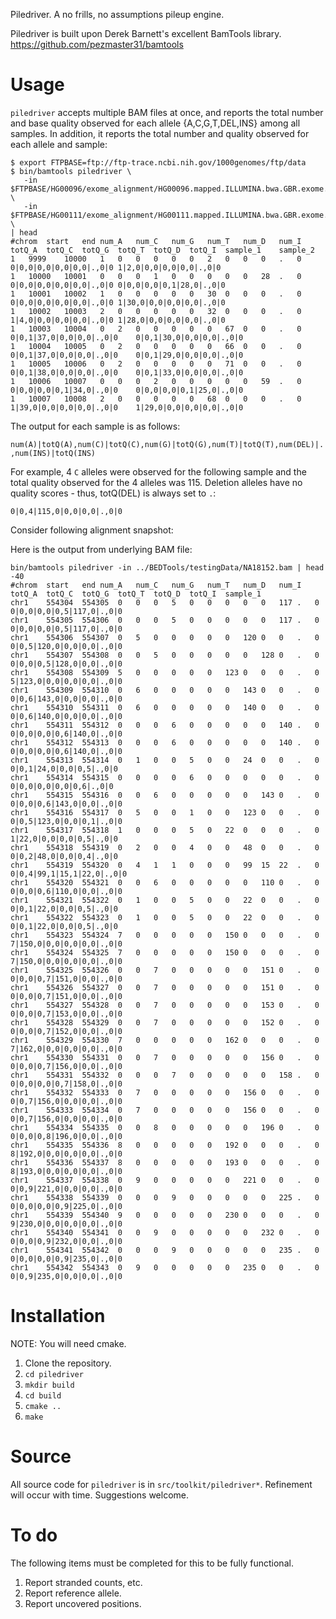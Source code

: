 Piledriver.  A no frills, no assumptions pileup engine.


Piledriver is built upon Derek Barnett's excellent BamTools library.
https://github.com/pezmaster31/bamtools


Usage
=====

`piledriver` accepts multiple BAM files at once, and reports the total number
and base quality observed for each allele {A,C,G,T,DEL,INS} among all samples.
In addition, it reports the total number and quality observed for each allele
and sample:

    $ export FTPBASE=ftp://ftp-trace.ncbi.nih.gov/1000genomes/ftp/data
    $ bin/bamtools piledriver \
       -in $FTPBASE/HG00096/exome_alignment/HG00096.mapped.ILLUMINA.bwa.GBR.exome.20120522.bam \
       -in $FTPBASE/HG00111/exome_alignment/HG00111.mapped.ILLUMINA.bwa.GBR.exome.20120522.bam \
    | head
    #chrom	start	end	num_A	num_C	num_G	num_T	num_D	num_I	totQ_A	totQ_C	totQ_G	totQ_T	totQ_D	totQ_I	sample_1	sample_2
    1	9999	10000	1	0	0	0	0	0	2	0	0	0	.	0	0|0,0|0,0|0,0|0,0|.,0|0	1|2,0|0,0|0,0|0,0|.,0|0
    1	10000	10001	0	0	0	1	0	0	0	0	0	28	.	0	0|0,0|0,0|0,0|0,0|.,0|0	0|0,0|0,0|0,1|28,0|.,0|0
    1	10001	10002	1	0	0	0	0	0	30	0	0	0	.	0	0|0,0|0,0|0,0|0,0|.,0|0	1|30,0|0,0|0,0|0,0|.,0|0
    1	10002	10003	2	0	0	0	0	0	32	0	0	0	.	0	1|4,0|0,0|0,0|0,0|.,0|0	1|28,0|0,0|0,0|0,0|.,0|0
    1	10003	10004	0	2	0	0	0	0	0	67	0	0	.	0	0|0,1|37,0|0,0|0,0|.,0|0	0|0,1|30,0|0,0|0,0|.,0|0
    1	10004	10005	0	2	0	0	0	0	0	66	0	0	.	0	0|0,1|37,0|0,0|0,0|.,0|0	0|0,1|29,0|0,0|0,0|.,0|0
    1	10005	10006	0	2	0	0	0	0	0	71	0	0	.	0	0|0,1|38,0|0,0|0,0|.,0|0	0|0,1|33,0|0,0|0,0|.,0|0
    1	10006	10007	0	0	0	2	0	0	0	0	0	59	.	0	0|0,0|0,0|0,1|34,0|.,0|0	0|0,0|0,0|0,1|25,0|.,0|0
    1	10007	10008	2	0	0	0	0	0	68	0	0	0	.	0	1|39,0|0,0|0,0|0,0|.,0|0	1|29,0|0,0|0,0|0,0|.,0|0

The output for each sample is as follows:

`num(A)|totQ(A),num(C)|totQ(C),num(G)|totQ(G),num(T)|totQ(T),num(DEL)|.,num(INS)|totQ(INS)`

For example, 4 `C` alleles were observed for the following sample and the total
quality observed for the 4 alleles was 115.  Deletion alleles have no quality
scores - thus, totQ(DEL) is always set to `.`:

    0|0,4|115,0|0,0|0,0|.,0|0


Consider following alignment snapshot:

[](https://raw.github.com/arq5x/piledriver/master/img/igv.png)


Here is the output from underlying BAM file:

    bin/bamtools piledriver -in ../BEDTools/testingData/NA18152.bam | head -40
    #chrom	start	end	num_A	num_C	num_G	num_T	num_D	num_I	totQ_A	totQ_C	totQ_G	totQ_T	totQ_D	totQ_I	sample_1
    chr1	554304	554305	0	0	0	5	0	0	0	0	0	117	.	0	0|0,0|0,0|0,5|117,0|.,0|0
    chr1	554305	554306	0	0	0	5	0	0	0	0	0	117	.	0	0|0,0|0,0|0,5|117,0|.,0|0
    chr1	554306	554307	0	5	0	0	0	0	0	120	0	0	.	0	0|0,5|120,0|0,0|0,0|.,0|0
    chr1	554307	554308	0	0	5	0	0	0	0	0	128	0	.	0	0|0,0|0,5|128,0|0,0|.,0|0
    chr1	554308	554309	5	0	0	0	0	0	123	0	0	0	.	0	5|123,0|0,0|0,0|0,0|.,0|0
    chr1	554309	554310	0	6	0	0	0	0	0	143	0	0	.	0	0|0,6|143,0|0,0|0,0|.,0|0
    chr1	554310	554311	0	6	0	0	0	0	0	140	0	0	.	0	0|0,6|140,0|0,0|0,0|.,0|0
    chr1	554311	554312	0	0	0	6	0	0	0	0	0	140	.	0	0|0,0|0,0|0,6|140,0|.,0|0
    chr1	554312	554313	0	0	0	6	0	0	0	0	0	140	.	0	0|0,0|0,0|0,6|140,0|.,0|0
    chr1	554313	554314	0	1	0	0	5	0	0	24	0	0	.	0	0|0,1|24,0|0,0|0,5|.,0|0
    chr1	554314	554315	0	0	0	0	6	0	0	0	0	0	.	0	0|0,0|0,0|0,0|0,6|.,0|0
    chr1	554315	554316	0	0	6	0	0	0	0	0	143	0	.	0	0|0,0|0,6|143,0|0,0|.,0|0
    chr1	554316	554317	0	5	0	0	1	0	0	123	0	0	.	0	0|0,5|123,0|0,0|0,1|.,0|0
    chr1	554317	554318	1	0	0	0	5	0	22	0	0	0	.	0	1|22,0|0,0|0,0|0,5|.,0|0
    chr1	554318	554319	0	2	0	0	4	0	0	48	0	0	.	0	0|0,2|48,0|0,0|0,4|.,0|0
    chr1	554319	554320	0	4	1	1	0	0	0	99	15	22	.	0	0|0,4|99,1|15,1|22,0|.,0|0
    chr1	554320	554321	0	0	6	0	0	0	0	0	110	0	.	0	0|0,0|0,6|110,0|0,0|.,0|0
    chr1	554321	554322	0	1	0	0	5	0	0	22	0	0	.	0	0|0,1|22,0|0,0|0,5|.,0|0
    chr1	554322	554323	0	1	0	0	5	0	0	22	0	0	.	0	0|0,1|22,0|0,0|0,5|.,0|0
    chr1	554323	554324	7	0	0	0	0	0	150	0	0	0	.	0	7|150,0|0,0|0,0|0,0|.,0|0
    chr1	554324	554325	7	0	0	0	0	0	150	0	0	0	.	0	7|150,0|0,0|0,0|0,0|.,0|0
    chr1	554325	554326	0	0	7	0	0	0	0	0	151	0	.	0	0|0,0|0,7|151,0|0,0|.,0|0
    chr1	554326	554327	0	0	7	0	0	0	0	0	151	0	.	0	0|0,0|0,7|151,0|0,0|.,0|0
    chr1	554327	554328	0	0	7	0	0	0	0	0	153	0	.	0	0|0,0|0,7|153,0|0,0|.,0|0
    chr1	554328	554329	0	0	7	0	0	0	0	0	152	0	.	0	0|0,0|0,7|152,0|0,0|.,0|0
    chr1	554329	554330	7	0	0	0	0	0	162	0	0	0	.	0	7|162,0|0,0|0,0|0,0|.,0|0
    chr1	554330	554331	0	0	7	0	0	0	0	0	156	0	.	0	0|0,0|0,7|156,0|0,0|.,0|0
    chr1	554331	554332	0	0	0	7	0	0	0	0	0	158	.	0	0|0,0|0,0|0,7|158,0|.,0|0
    chr1	554332	554333	0	7	0	0	0	0	0	156	0	0	.	0	0|0,7|156,0|0,0|0,0|.,0|0
    chr1	554333	554334	0	7	0	0	0	0	0	156	0	0	.	0	0|0,7|156,0|0,0|0,0|.,0|0
    chr1	554334	554335	0	0	8	0	0	0	0	0	196	0	.	0	0|0,0|0,8|196,0|0,0|.,0|0
    chr1	554335	554336	8	0	0	0	0	0	192	0	0	0	.	0	8|192,0|0,0|0,0|0,0|.,0|0
    chr1	554336	554337	8	0	0	0	0	0	193	0	0	0	.	0	8|193,0|0,0|0,0|0,0|.,0|0
    chr1	554337	554338	0	9	0	0	0	0	0	221	0	0	.	0	0|0,9|221,0|0,0|0,0|.,0|0
    chr1	554338	554339	0	0	0	9	0	0	0	0	0	225	.	0	0|0,0|0,0|0,9|225,0|.,0|0
    chr1	554339	554340	9	0	0	0	0	0	230	0	0	0	.	0	9|230,0|0,0|0,0|0,0|.,0|0
    chr1	554340	554341	0	0	9	0	0	0	0	0	232	0	.	0	0|0,0|0,9|232,0|0,0|.,0|0
    chr1	554341	554342	0	0	0	9	0	0	0	0	0	235	.	0	0|0,0|0,0|0,9|235,0|.,0|0
    chr1	554342	554343	0	9	0	0	0	0	0	235	0	0	.	0	0|0,9|235,0|0,0|0,0|.,0|0



Installation
============
NOTE: You will need cmake.

1. Clone the repository.
2. `cd piledriver`
3. `mkdir build`
4. `cd build`
5. `cmake ..`
6. `make`


Source
======
All source code for `piledriver` is in `src/toolkit/piledriver*`.  Refinement 
will occur with time.  Suggestions welcome.


To do
=====

The following items must be completed for this to be fully functional.

1. Report stranded counts, etc.
2. Report reference allele.
3. Report uncovered positions.